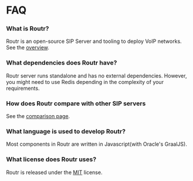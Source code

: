# FAQ

### What is Routr?

Routr is an open-source SIP Server and tooling to deploy VoIP networks. See the [overview](../introduction/overview.md).

### What dependencies does Routr have?

Routr server runs standalone and has no external dependencies. However,
you might need to use Redis depending in the complexity of your requirements.

### How does Routr compare with other SIP servers

See the [comparison page](../introduction/comparison.md).

### What language is used to develop Routr?

Most components in Routr are written in Javascript(with Oracle's GraalJS).

### What license does Routr uses?

Routr is released under the [MIT](https://opensource.org/licenses/MIT) license.
